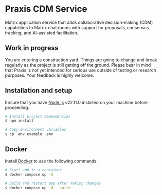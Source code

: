 # Praxis CDM Service

Matrix application service that adds collaborative decision-making (CDM) capabilities to Matrix chat rooms with support for proposals, consensus tracking, and AI-assisted facilitation.

## Work in progress

You are entering a construction yard. Things are going to change and break regularly as the project is still getting off the ground. Please bear in mind that Praxis is not yet intended for serious use outside of testing or research purposes. Your feedback is highly welcome.

## Installation and setup

Ensure that you have [Node.js](https://nodejs.org/en/download) v22.11.0 installed on your machine before proceeding.

```bash
# Install project dependencies
$ npm install

# Copy environment variables
$ cp .env.example .env
```

## Docker

Install [Docker](https://docs.docker.com/engine/install) to use the following commands.

```bash
# Start app in a container
$ docker compose up -d

# Build and restart app after making changes
$ docker compose up -d --build
```
